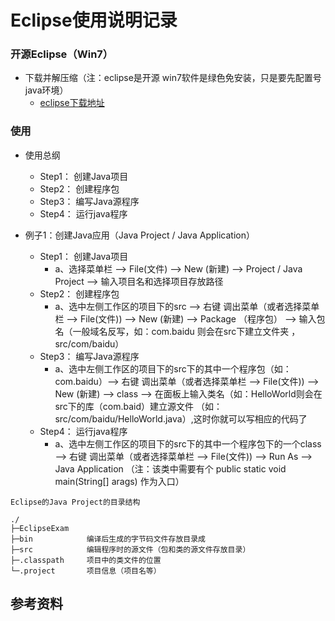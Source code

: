 # Eclipse使用说明记录

### 开源Eclipse（Win7）


+ 下载并解压缩（注：eclipse是开源 win7软件是绿色免安装，只是要先配置号java环境）
    + [eclipse下载地址](https://www.eclipse.org/downloads/)

### 使用

+ 使用总纲
    + Step1： 创建Java项目
    + Step2： 创建程序包
    + Step3： 编写Java源程序
    + Step4： 运行java程序

+ 例子1：创建Java应用（Java Project / Java Application）
    + Step1： 创建Java项目
        + a、选择菜单栏 --> File(文件) --> New (新建) --> Project / Java Project --> 输入项目名和选择项目存放路径
    + Step2： 创建程序包
        + a、选中左侧工作区的项目下的src --> 右键 调出菜单（或者选择菜单栏 --> File(文件))  --> New (新建) --> Package （程序包） --> 输入包名（一般域名反写，如：com.baidu 则会在src下建立文件夹 ，src/com/baidu）
    + Step3： 编写Java源程序
        + a、选中左侧工作区的项目下的src下的其中一个程序包（如：com.baidu）--> 右键 调出菜单（或者选择菜单栏 --> File(文件))  --> New (新建) --> class --> 在面板上输入类名（如：HelloWorld则会在src下的库（com.baid）建立源文件 （如：src/com/baidu/HelloWorld.java）,这时你就可以写相应的代码了
    + Step4： 运行java程序
        + a、选中左侧工作区的项目下的src下的其中一个程序包下的一个class --> 右键 调出菜单（或者选择菜单栏 --> File(文件)) --> Run As --> Java Application （注：该类中需要有个 public static void main(String[] arags) 作为入口）
~~~
Eclipse的Java Project的目录结构

./
├─EclipseExam
├─bin            编译后生成的字节码文件存放目录成
├─src            编辑程序时的源文件（包和类的源文件存放目录）
├─.classpath     项目中的类文件的位置
└─.project       项目信息（项目名等）

~~~

## 参考资料